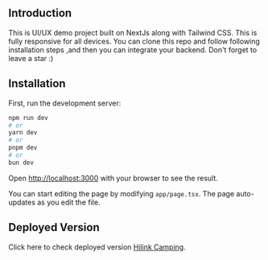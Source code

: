 ## Introduction

This is UI/UX demo project built on NextJs along with Tailwind CSS. This is fully responsive for all devices. You can clone this repo and follow following installation steps ,and then you can integrate your backend.
Don't forget to leave a star :)


## Installation

First, run the development server:

```bash
npm run dev
# or
yarn dev
# or
pnpm dev
# or
bun dev
```

Open [http://localhost:3000](http://localhost:3000) with your browser to see the result.

You can start editing the page by modifying `app/page.tsx`. The page auto-updates as you edit the file.

## Deployed Version

Click here to check deployed version [Hilink Camping](https://hilink-camping-gules.vercel.app/).

